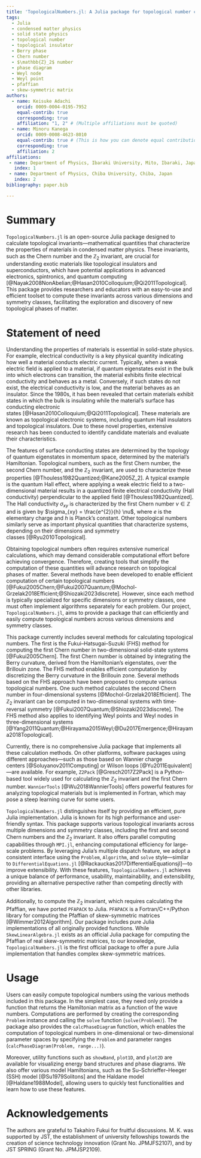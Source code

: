 ```yaml
---
title: 'TopologicalNumbers.jl: A Julia package for topological number computation'
tags:
  - Julia
  - condensed matter physics
  - solid state physics
  - topological number
  - topological insulator
  - Berry phase
  - Chern number
  - $\mathbb{Z}_2$ number
  - phase diagram
  - Weyl node
  - Weyl point
  - pfaffian
  - skew-symmetric matrix
authors:
  - name: Keisuke Adachi
    orcid: 0009-0004-0195-7952
    equal-contrib: true
    corresponding: true
    affiliation: "1, 2" # (Multiple affiliations must be quoted)
  - name: Minoru Kanega
    orcid: 0009-0008-4623-8010
    equal-contrib: true # (This is how you can denote equal contributions between multiple authors)
    corresponding: true
    affiliation: 2
affiliations:
 - name: Department of Physics, Ibaraki University, Mito, Ibaraki, Japan
   index: 1
 - name: Department of Physics, Chiba University, Chiba, Japan
   index: 2
bibliography: paper.bib

---
```



# Summary

`TopologicalNumbers.jl` is an open-source Julia package designed to calculate topological invariants—mathematical quantities that characterize the properties of materials in condensed matter physics. 
These invariants, such as the Chern number and the $\mathbb{Z}_2$ invariant, are crucial for understanding exotic materials like topological insulators and superconductors, which have potential applications in advanced electronics, spintronics, and quantum computing [@Nayak2008NonAbelian;@Hasan2010Colloquium;@Qi2011Topological]. 
This package provides researchers and educators with an easy-to-use and efficient toolset to compute these invariants across various dimensions and symmetry classes, facilitating the exploration and discovery of new topological phases of matter.


# Statement of need

Understanding the properties of materials is essential in solid-state physics. 
For example, electrical conductivity is a key physical quantity indicating how well a material conducts electric current. 
Typically, when a weak electric field is applied to a material, if quantum eigenstates exist in the bulk into which electrons can transition, the material exhibits finite electrical conductivity and behaves as a metal.
Conversely, if such states do not exist, the electrical conductivity is low, and the material behaves as an insulator.
Since the 1980s, it has been revealed that certain materials exhibit states in which the bulk is insulating while the material’s surface has conducting electronic states [@Hasan2010Colloquium;@Qi2011Topological]. 
These materials are known as topological electronic systems, including quantum Hall insulators and topological insulators. 
Due to these novel properties, extensive research has been conducted to identify candidate materials and evaluate their characteristics.


The features of surface conducting states are determined by the topology of quantum eigenstates in momentum space, determined by the material’s Hamiltonian. 
Topological numbers, such as the first Chern number, the second Chern number, and the $\mathbb{Z}_2$ invariant, are used to characterize these properties [@Thouless1982Quantized;@Kane2005Z_2]. 
A typical example is the quantum Hall effect, where applying a weak electric field to a two-dimensional material results in a quantized finite electrical conductivity (Hall conductivity) perpendicular to the applied field [@Thouless1982Quantized]. 
The Hall conductivity $\sigma_{xy}$ is characterized by the first Chern number $\nu \in \mathbb{Z}$ and is given by $\sigma_{xy} = \frac{e^{2}}{h} \nu$, where $e$ is the elementary charge and $h$ is Planck’s constant. 
Other topological numbers similarly serve as important physical quantities that characterize systems, depending on their dimensions and symmetry classes [@Ryu2010Topological].


Obtaining topological numbers often requires extensive numerical calculations, which may demand considerable computational effort before achieving convergence. 
Therefore, creating tools that simplify the computation of these quantities will advance research on topological phases of matter. 
Several methods have been developed to enable efficient computation of certain topological numbers [@Fukui2005Chern;@Fukui2007Quantum;@Mochol-Grzelak2018Efficient;@Shiozaki2023discrete]. 
However, since each method is typically specialized for specific dimensions or symmetry classes, one must often implement algorithms separately for each problem. 
Our project, `TopologicalNumbers.jl`, aims to provide a package that can efficiently and easily compute topological numbers across various dimensions and symmetry classes.


This package currently includes several methods for calculating topological numbers. 
The first is the Fukui–Hatsugai–Suzuki (FHS) method for computing the first Chern number in two-dimensional solid-state systems [@Fukui2005Chern]. 
The first Chern number is obtained by integrating the Berry curvature, derived from the Hamiltonian’s eigenstates, over the Brillouin zone. 
The FHS method enables efficient computation by discretizing the Berry curvature in the Brillouin zone. 
Several methods based on the FHS approach have been proposed to compute various topological numbers.
One such method calculates the second Chern number in four-dimensional systems [@Mochol-Grzelak2018Efficient]. 
The $\mathbb{Z}_2$ invariant can be computed in two-dimensional systems with time-reversal symmetry [@Fukui2007Quantum;@Shiozaki2023discrete]. 
The FHS method also applies to identifying Weyl points and Weyl nodes in three-dimensional systems [@Yang2011Quantum;@Hirayama2015Weyl;@Du2017Emergence;@Hirayama2018Topological].


Currently, there is no comprehensive Julia package that implements all these calculation methods. 
On other platforms, software packages using different approaches—such as those based on Wannier charge centers [@Soluyanov2011Computing] or Wilson loops [@Yu2011Equivalent]—are available. 
For example, `Z2Pack` [@Gresch2017Z2Pack] is a Python-based tool widely used for calculating the $\mathbb{Z}_2$ invariant and the first Chern number. 
`WannierTools` [@Wu2018WannierTools] offers powerful features for analyzing topological materials but is implemented in Fortran, which may pose a steep learning curve for some users.


`TopologicalNumbers.jl` distinguishes itself by providing an efficient, pure Julia implementation. Julia is known for its high performance and user-friendly syntax. 
This package supports various topological invariants across multiple dimensions and symmetry classes, including the first and second Chern numbers and the $\mathbb{Z}_2$ invariant. 
It also offers parallel computing capabilities through `MPI.jl`, enhancing computational efficiency for large-scale problems. 
By leveraging Julia’s multiple dispatch feature, we adopt a consistent interface using the `Problem`, `Algorithm`, and `solve` style—similar to `DifferentialEquations.jl` [@Rackauckas2017DifferentialEquationsjl]—to improve extensibility. 
With these features, `TopologicalNumbers.jl` achieves a unique balance of performance, usability, maintainability, and extensibility, providing an alternative perspective rather than competing directly with other libraries.


Additionally, to compute the $\mathbb{Z}_2$ invariant, which requires calculating the Pfaffian, we have ported `PFAPACK` to Julia. 
`PFAPACK` is a Fortran/C++/Python library for computing the Pfaffian of skew-symmetric matrices [@Wimmer2012Algorithm].
Our package includes pure Julia implementations of all originally provided functions. 
While `SkewLinearAlgebra.jl` exists as an official Julia package for computing the Pfaffian of real skew-symmetric matrices, to our knowledge, `TopologicalNumbers.jl` is the first official package to offer a pure Julia implementation that handles complex skew-symmetric matrices. 


# Usage

Users can easily compute topological numbers using the various methods included in this package.
In the simplest case, they need only provide a function that returns the Hamiltonian matrix as a function of the wave numbers. 
Computations are performed by creating the corresponding `Problem` instance and calling the `solve` function (`solve(Problem)`). 
The package also provides the `calcPhaseDiagram` function, which enables the computation of topological numbers in one-dimensional or two-dimensional parameter spaces by specifying the `Problem` and parameter ranges (`calcPhaseDiagram(Problem, range...)`).


Moreover, utility functions such as `showBand`, `plot1D`, and `plot2D` are available for visualizing energy band structures and phase diagrams. 
We also offer various model Hamiltonians, such as the Su–Schrieffer–Heeger (SSH) model [@Su1979Solitons] and the Haldane model [@Haldane1988Model], allowing users to quickly test functionalities and learn how to use these features.


# Acknowledgements
The authors are grateful to Takahiro Fukui for fruitful discussions. 
M. K. was supported by JST, the establishment of university fellowships towards the creation of science technology innovation (Grant No. JPMJFS2107), and by JST SPRING (Grant No. JPMJSP2109).
